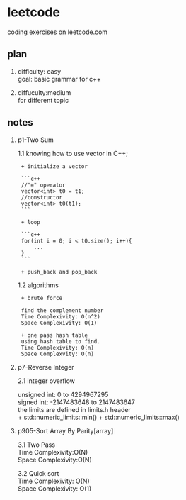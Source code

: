# leetcode
coding exercises on leetcode.com
## plan
1. difficulty: easy  
   goal: basic grammar for c++
   
2. diffuculty:medium  
   for different topic  


## notes
1. p1-Two Sum

	1.1 knowing how to use vector in C++;

		+ initialize a vector 
	
		```c++
		//"=" operator
		vector<int> t0 = t1;
		//constructor
		vector<int> t0(t1);
		```
	
		+ loop
	
		```c++
		for(int i = 0; i < t0.size(); i++){
			...
		}
		```
	
		+ push_back and pop_back

	1.2 algorithms
		
		+ brute force
		
		find the complement number  
		Time Complexivity: O(n^2)  
		Space Complexivity: O(1)  
		
		+ one pass hash table  
		using hash table to find.  
		Time Complexivity: O(n)  
		Space Complexvity: O(n)  
	
2. p7-Reverse Integer
   
   2.1 integer overflow
   
   unsigned int: 0 to 4294967295  
   signed int: -2147483648 to 2147483647  
   the limits are defined in limits.h header  
	   + std::numeric_limits<int>::min()
	   + std::numeric_limits<int>::max()
   
		
3. p905-Sort Array By Parity[array]

	3.1 Two Pass  
	Time Complexivity:O(N)  
	Space Complexivity:O(N)  
	
	3.2 Quick sort  
	Time Complexivity: O(N)  
	Space Complexivity: O(1)  
	
